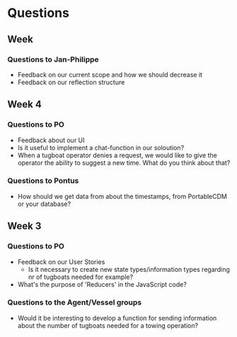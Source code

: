 # Questions

## Week
### Questions to Jan-Philippe
- Feedback on our current scope and how we should decrease it
- Feedback on our reflection structure

## Week 4
### Questions to PO
- Feedback about our UI
- Is it useful to implement a chat-function in our soloution?
- When a tugboat operator denies a request, we would like to give the operator the ability to suggest a new time. What do you think about that?

### Questions to Pontus
- How should we get data from about the timestamps, from PortableCDM or your database?

## Week 3
### Questions to PO
- Feedback on our User Stories
	- Is it necessary to create new state types/information types regarding nr of 		tugboats needed for example?
- What's the purpose of 'Reducers' in the JavaScript code?

### Questions to the Agent/Vessel groups
- Would it be interesting to develop a function for sending information about the number of tugboats needed for a towing operation?

 
